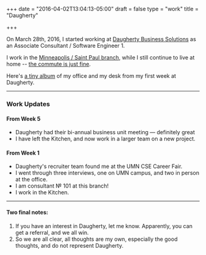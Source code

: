 +++
date = "2016-04-02T13:04:13-05:00"
draft = false
type = "work"
title = "Daugherty"

+++



On March 28th, 2016, I started working at [Daugherty Business Solutions](https://www.daugherty.com/) as an Associate Consultant / Software Engineer 1.

I work in the [Minneapolis / Saint Paul branch](https://www.daugherty.com/about-us/locations/minneapolis/), while I still continue to live at home -- [the commute is just fine](http://adept.work/daughertyroute).

Here's [a tiny album](https://goo.gl/photos/XHFAkCFaUq9wGX7B6) of my office and my desk from my first week at Daugherty.

---

### Work Updates

####  From Week 5

- Daugherty had their bi-annual business unit meeting &mdash; definitely great
- I have left the Kitchen, and now work in a larger team on a new project.

#### From Week 1

- Daugherty's recruiter team found me at the UMN CSE Career Fair.
- I went through three interviews, one on UMN campus, and two in person at the office.
- I am consultant &numero; 101 at this branch!
- I work in the Kitchen.

---

#### Two final notes:

1. If you have an interest in Daugherty, let me know. Apparently, you can get a referral, and we all win.
2. So we are all clear, all thoughts are my own, especially the good thoughts, and do not represent Daugherty.
